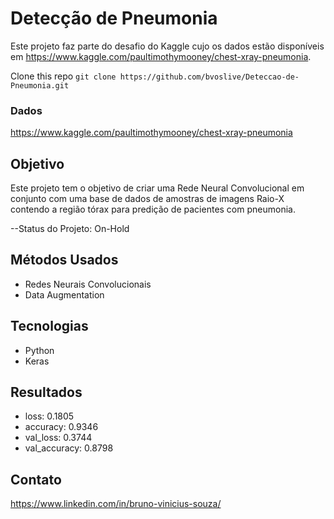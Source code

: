 
# Detecção de Pneumonia

Este projeto faz parte do desafio do Kaggle cujo os dados estão disponíveis em https://www.kaggle.com/paultimothymooney/chest-xray-pneumonia.

Clone this repo `git clone https://github.com/bvoslive/Deteccao-de-Pneumonia.git`

### Dados

https://www.kaggle.com/paultimothymooney/chest-xray-pneumonia

## Objetivo

Este projeto tem o objetivo de criar uma Rede Neural Convolucional em conjunto com uma base de dados de amostras de imagens Raio-X contendo a região tórax para predição de pacientes com pneumonia.

--Status do Projeto: On-Hold

## Métodos Usados

* Redes Neurais Convolucionais
* Data Augmentation

## Tecnologias

* Python
* Keras

## Resultados

* loss: 0.1805
* accuracy: 0.9346
* val_loss: 0.3744
* val_accuracy: 0.8798

## Contato

https://www.linkedin.com/in/bruno-vinicius-souza/
